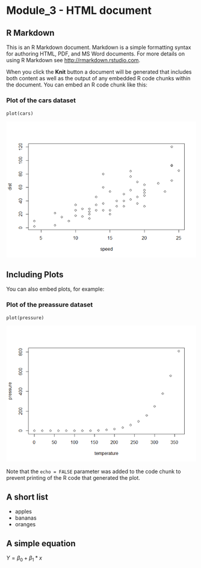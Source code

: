 Module\_3 - HTML document
=========================

R Markdown
----------

This is an R Markdown document. Markdown is a simple formatting syntax
for authoring HTML, PDF, and MS Word documents. For more details on
using R Markdown see <http://rmarkdown.rstudio.com>.

When you click the **Knit** button a document will be generated that
includes both content as well as the output of any embedded R code
chunks within the document. You can embed an R code chunk like this:

### Plot of the cars dataset

    plot(cars)

![](githubmd_document_files/figure-markdown_strict/cars-1.png)

Including Plots
---------------

You can also embed plots, for example:

### Plot of the preassure dataset

    plot(pressure)

![](githubmd_document_files/figure-markdown_strict/pressure-1.png)

Note that the `echo = FALSE` parameter was added to the code chunk to
prevent printing of the R code that generated the plot.

A short list
------------

-   apples
-   bananas
-   oranges

A simple equation
-----------------

*Y* = *β*<sub>0</sub> + *β*<sub>1</sub> \* *x*
